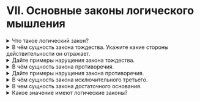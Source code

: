 # VII. Основные законы логического мышления

<details>
  <summary>Что такое логический закон?</summary>

  Закон выражающий коренную черту мышления.

</details>

<details>
  <summary>В чём сущность закона тождества. Укажите какие стороны действительности он отражает.</summary>

  В рассуждении, споре, дускуссии каждое понятие должно употреблться в одном и том же смысле.

</details>

<details>
  <summary>Дайте примеры нарущения закона тождества.</summary>
</details>

<details>
  <summary>В чём сущность закона противоречия.</summary>
</details>

<details>
  <summary>Дайте примеры нарущения закона противоречия.</summary>
</details>

<details>
  <summary>В чём сущность закона исключительного третьего.</summary>
</details>

<details>
  <summary>В чем сущность закона достаточного основания.</summary>
</details>

<details>
  <summary>Какое значение имеют логические законы?</summary>
</details>
